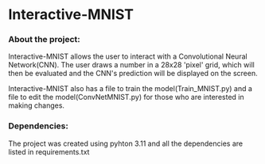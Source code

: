 # Interactive-MNIST
 
### About the project:
Interactive-MNIST allows the user to interact with a Convolutional Neural Network(CNN). The user draws a number in a 28x28 'pixel' grid, which will then be evaluated and the CNN's prediction will be displayed on the screen.

Interactive-MNIST also has a file to train the model(Train_MNIST.py) and a file to edit the model(ConvNetMNIST.py) for those who are interested in making changes.


### Dependencies:
The project was created using pyhton 3.11 and all the dependencies are listed in requirements.txt